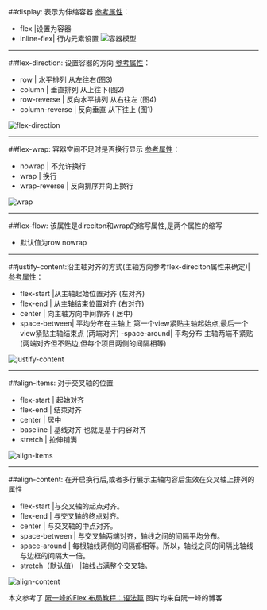 ##display: 表示为伸缩容器
[参考属性]()：
- flex  |设置为容器
- inline-flex| 行内元素设置
![容器模型](http://upload-images.jianshu.io/upload_images/1110736-8a069d4809b3dfc2.png?imageMogr2/auto-orient/strip%7CimageView2/2/w/1240)

---
##flex-direction: 设置容器的方向
[参考属性]()：
-  row                   |    水平排列 从左往右(图3)
-   column             |  垂直排列 从上往下(图2)
-  row-reverse       |  反向水平排列 从右往左 (图4)
- column-reverse |  反向垂直 从下往上 (图1)

![flex-direction](http://upload-images.jianshu.io/upload_images/1110736-f1cf7ea2328330fa.png?imageMogr2/auto-orient/strip%7CimageView2/2/w/1240)

---
##flex-wrap: 容器空间不足时是否换行显示
[参考属性]()：
- nowrap  | 不允许换行
- wrap  |  换行
- wrap-reverse | 反向排序并向上换行

![wrap](http://upload-images.jianshu.io/upload_images/1110736-3aa02914091ac5ad.png?imageMogr2/auto-orient/strip%7CimageView2/2/w/1240)

---
##flex-flow: 该属性是direciton和wrap的缩写属性,是两个属性的缩写
- 默认值为row nowrap

---
##justify-content:沿主轴对齐的方式(主轴方向参考flex-direciton属性来确定)|
[参考属性]()：
- flex-start |从主轴起始位置对齐   (左对齐)
- flex-end | 从主轴结束位置对齐  (右对齐)
- center | 向主轴方向中间靠齐 ( 居中)
- space-between| 平均分布在主轴上 第一个view紧贴主轴起始点,最后一个view紧贴主轴结束点  (两端对齐)
-space-around| 平均分布 主轴两端不紧贴    (两端对齐但不贴边,但每个项目两侧的间隔相等)


![justify-content](http://upload-images.jianshu.io/upload_images/1110736-1250eee0f710e1ac.png?imageMogr2/auto-orient/strip%7CimageView2/2/w/1240)

---
##align-items: 对于交叉轴的位置
- flex-start | 起始对齐
- flex-end | 结束对齐
- center | 居中
- baseline | 基线对齐 也就是基于内容对齐
- stretch | 拉伸铺满

![align-items](http://upload-images.jianshu.io/upload_images/1110736-8f3434d332397ed4.png?imageMogr2/auto-orient/strip%7CimageView2/2/w/1240)

---
##align-content: 在开启换行后,或者多行展示主轴内容后生效在交叉轴上排列的属性
- flex-start |与交叉轴的起点对齐。
- flex-end | 与交叉轴的终点对齐。
- center | 与交叉轴的中点对齐。
- space-between | 与交叉轴两端对齐，轴线之间的间隔平均分布。
- space-around | 每根轴线两侧的间隔都相等。所以，轴线之间的间隔比轴线与边框的间隔大一倍。
- stretch（默认值） |轴线占满整个交叉轴。

![align-content](http://upload-images.jianshu.io/upload_images/1110736-fed6cbccca38297f.png?imageMogr2/auto-orient/strip%7CimageView2/2/w/1240)

本文参考了 [阮一峰的Flex 布局教程：语法篇](http://www.ruanyifeng.com/blog/2015/07/flex-grammar.html)
图片均来自阮一峰的博客